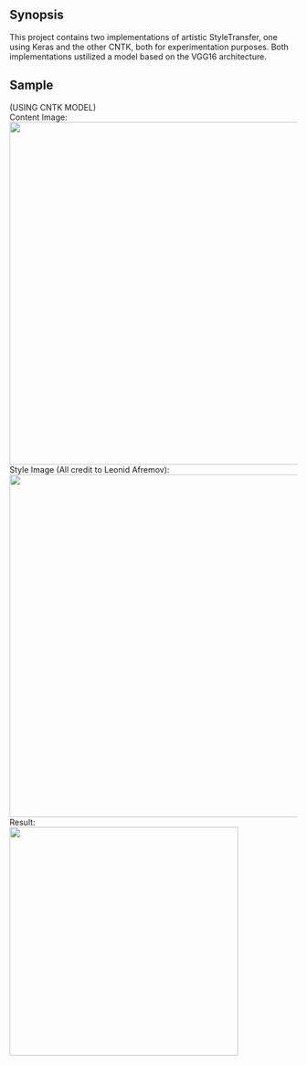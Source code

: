 ## Synopsis

This project contains two implementations of artistic StyleTransfer, one using Keras and the other CNTK, both for experimentation purposes.
Both implementations ustilized a model based on the VGG16 architecture.

## Sample
(USING CNTK MODEL)
<br />
Content Image:
<br />
<img src="./images/inputs/matt_seattle.jpg" width="600">
<br />
Style Image (All credit to Leonid Afremov):
<br />
<img src="./images/inputs/loneliness_of_autumn.jpg" width="600">
<br />
Result:
<br />
<img src="./images/outputs/jpg_jpg.jpg" width="400">
